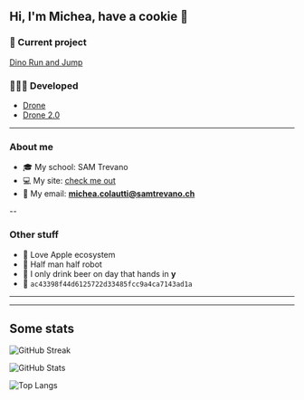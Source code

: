 ## Hi, I'm Michea, have a cookie 🍪

### 🔧 Current project


[Dino Run and Jump](https://github.com/MicheaColautti/dino-run-and-jump)
 

### 👨🏼‍💻 Developed 
- [Drone](https://github.com/MicheaColautti/Drone)
- [Drone 2.0](https://github.com/MicheaColautti/Drone2.0)


---


### About me 

- 🎓 My school:           SAM Trevano
- 💻 My site:            [check me out](http://samtinfo.ch/18colmic/)
- 📧 My email:	          **michea.colautti@samtrevano.ch**

--
### Other stuff
- 🍎 Love Apple ecosystem 
- 🦾 Half man half robot 
- 🍺 I only drink beer on day that hands in **y** 
- 💙 `ac43398f44d6125722d33485fcc9a4ca7143ad1a`

---
---

## Some stats

![GitHub Streak](http://github-readme-streak-stats.herokuapp.com?user=MicheaColautti&theme=radical)


![GitHub Stats](https://github-readme-stats.vercel.app/api?username=MicheaColautti&theme=radical&nclude_all_commits=true)

![Top Langs](https://github-readme-stats.vercel.app/api/top-langs/?username=MicheaColautti&layout=compact&theme=radical)